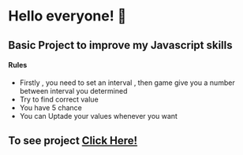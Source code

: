 # Hello everyone! 🤗 

## Basic Project to improve my Javascript skills

#### Rules

- Firstly , you need to set an interval , then game give you a number between interval you determined
- Try to find correct value
- You have 5 chance
- You can Uptade your values whenever you want


## To see project <a href="https://raw.githack.com/anilcosarss/Number-Guesser-Javascript/main/numberguesser/index.html">Click Here!</a> 

